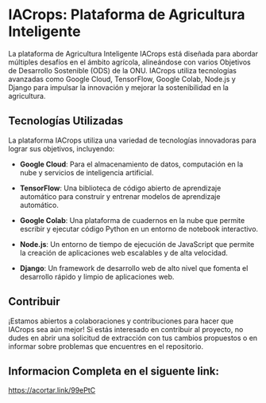 # IACrops: Plataforma de Agricultura Inteligente

La plataforma de Agricultura Inteligente IACrops está diseñada para abordar múltiples desafíos en el ámbito agrícola, alineándose con varios Objetivos de Desarrollo Sostenible (ODS) de la ONU. IACrops utiliza tecnologías avanzadas como Google Cloud, TensorFlow, Google Colab, Node.js y Django para impulsar la innovación y mejorar la sostenibilidad en la agricultura.


## Tecnologías Utilizadas

La plataforma IACrops utiliza una variedad de tecnologías innovadoras para lograr sus objetivos, incluyendo:

- **Google Cloud**: Para el almacenamiento de datos, computación en la nube y servicios de inteligencia artificial.
  
- **TensorFlow**: Una biblioteca de código abierto de aprendizaje automático para construir y entrenar modelos de aprendizaje automático.

- **Google Colab**: Una plataforma de cuadernos en la nube que permite escribir y ejecutar código Python en un entorno de notebook interactivo.

- **Node.js**: Un entorno de tiempo de ejecución de JavaScript que permite la creación de aplicaciones web escalables y de alta velocidad.

- **Django**: Un framework de desarrollo web de alto nivel que fomenta el desarrollo rápido y limpio de aplicaciones web.

## Contribuir

¡Estamos abiertos a colaboraciones y contribuciones para hacer que IACrops sea aún mejor! Si estás interesado en contribuir al proyecto, no dudes en abrir una solicitud de extracción con tus cambios propuestos o en informar sobre problemas que encuentres en el repositorio.

## Informacion Completa en el siguente link:
https://acortar.link/99ePtC
